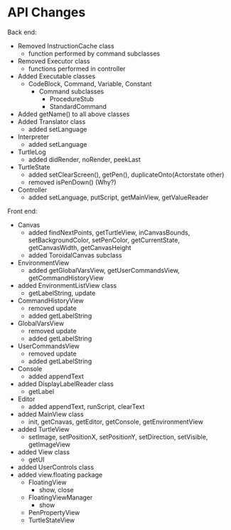 # API Changes


Back end:

- Removed InstructionCache class
	- function performed by command subclasses
- Removed Executor class
	- functions performed in controller
- Added Executable classes
	- CodeBlock, Command, Variable, Constant
		- Command subclasses
			- ProcedureStub
			- StandardCommand
- Added getName() to all above classes
- Added Translator class
	- added setLanguage
- Interpreter
	- added setLanguage
- TurtleLog
	- added didRender, noRender, peekLast
- TurtleState
	- added setClearScreen(), getPen(), duplicateOnto(Actorstate other)
	- removed isPenDown() (Why?)
- Controller
	- added setLanguage, putScript, getMainView, getValueReader

Front end:

- Canvas
	- added findNextPoints, getTurtleView, inCanvasBounds, setBackgroundColor, setPenColor, getCurrentState, getCanvasWidth, getCanvasHeight
	- added ToroidalCanvas subclass
- EnvironmentView
	- added getGlobalVarsView, getUserCommandsView, getCommandHistoryView
- added EnvironmentListView class
	- getLabelString, update
- CommandHistoryView
	- removed update
	- added getLabelString
- GlobalVarsView
	- removed update
	- added getLabelString
- UserCommandsView
	- removed update
	- added getLabelString
- Console
	- added appendText	
- added DisplayLabelReader class
	- getLabel
- Editor
	- added appendText, runScript, clearText
- added MainView class
	- init, getCnavas, getEditor, getConsole, getEnvironmentView
- added TurtleView
	- setImage, setPositionX, setPositionY, setDirection, setVisible, getImageView
- added View class
	- getUI
- added UserControls class
- added view.floating package
	- FloatingView
		- show, close
	- FloatingViewManager
		- show
	- PenPropertyView
	- TurtleStateView  